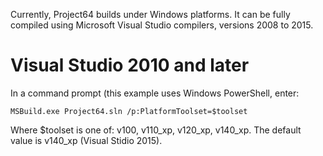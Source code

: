 Currently, Project64 builds under Windows platforms.
It can be fully compiled using Microsoft Visual Studio compilers, versions 2008 to 2015.

# Visual Studio 2010 and later
In a command prompt (this example uses Windows PowerShell, enter:
```
MSBuild.exe Project64.sln /p:PlatformToolset=$toolset
```

Where $toolset is one of: v100, v110_xp, v120_xp, v140_xp.
The default value is v140_xp (Visual Stidio 2015).